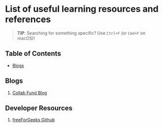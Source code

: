 # List of useful learning resources and references
> **TIP**: Searching for something specific? Use `Ctrl+F` (or `Cmd+F` on macOS)!
> 
## Table of Contents
* [Blogs](#blogs)

## Blogs
1. [Collab Fund Blog](https://collabfund.com/blog/) 

## Developer Resources
1. [freeForGeeks Github](https://github.com/JuanPabloDiaz/freeForGeeks)
